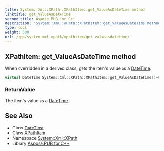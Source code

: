 ```yaml
---
title: System::Xml::XPath::XPathItem::get_ValueAsDateTime method
linktitle: get_ValueAsDateTime
second_title: Aspose.PUB for C++
description: 'System::Xml::XPath::XPathItem::get_ValueAsDateTime method. When overridden in a derived class, gets the item''s value as a DateTime in C++.'
type: docs
weight: 500
url: /cpp/system.xml.xpath/xpathitem/get_valueasdatetime/
---
```

## XPathItem::get_ValueAsDateTime method


When overridden in a derived class, gets the item's value as a [DateTime](../../../system/datetime/).

```cpp
virtual DateTime System::Xml::XPath::XPathItem::get_ValueAsDateTime()=0
```


### ReturnValue

The item's value as a [DateTime](../../../system/datetime/).

## See Also

* Class [DateTime](../../../system/datetime/)
* Class [XPathItem](../)
* Namespace [System::Xml::XPath](../../)
* Library [Aspose.PUB for C++](../../../)
